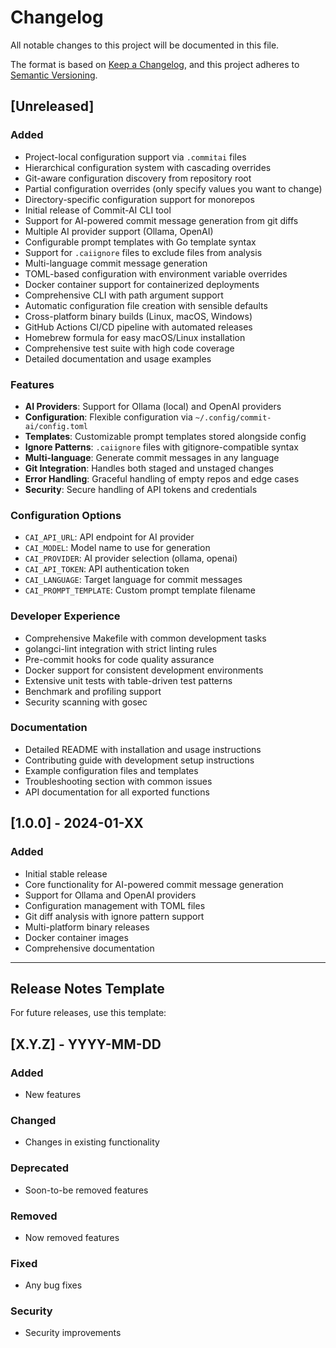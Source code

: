 # Changelog

All notable changes to this project will be documented in this file.

The format is based on [Keep a Changelog](https://keepachangelog.com/en/1.0.0/),
and this project adheres to [Semantic Versioning](https://semver.org/spec/v2.0.0.html).

## [Unreleased]

### Added
- Project-local configuration support via `.commitai` files
- Hierarchical configuration system with cascading overrides
- Git-aware configuration discovery from repository root
- Partial configuration overrides (only specify values you want to change)
- Directory-specific configuration support for monorepos
- Initial release of Commit-AI CLI tool
- Support for AI-powered commit message generation from git diffs
- Multiple AI provider support (Ollama, OpenAI)
- Configurable prompt templates with Go template syntax
- Support for `.caiignore` files to exclude files from analysis
- Multi-language commit message generation
- TOML-based configuration with environment variable overrides
- Docker container support for containerized deployments
- Comprehensive CLI with path argument support
- Automatic configuration file creation with sensible defaults
- Cross-platform binary builds (Linux, macOS, Windows)
- GitHub Actions CI/CD pipeline with automated releases
- Homebrew formula for easy macOS/Linux installation
- Comprehensive test suite with high code coverage
- Detailed documentation and usage examples

### Features
- **AI Providers**: Support for Ollama (local) and OpenAI providers
- **Configuration**: Flexible configuration via `~/.config/commit-ai/config.toml`
- **Templates**: Customizable prompt templates stored alongside config
- **Ignore Patterns**: `.caiignore` files with gitignore-compatible syntax
- **Multi-language**: Generate commit messages in any language
- **Git Integration**: Handles both staged and unstaged changes
- **Error Handling**: Graceful handling of empty repos and edge cases
- **Security**: Secure handling of API tokens and credentials

### Configuration Options
- `CAI_API_URL`: API endpoint for AI provider
- `CAI_MODEL`: Model name to use for generation
- `CAI_PROVIDER`: AI provider selection (ollama, openai)
- `CAI_API_TOKEN`: API authentication token
- `CAI_LANGUAGE`: Target language for commit messages
- `CAI_PROMPT_TEMPLATE`: Custom prompt template filename

### Developer Experience
- Comprehensive Makefile with common development tasks
- golangci-lint integration with strict linting rules
- Pre-commit hooks for code quality assurance
- Docker support for consistent development environments
- Extensive unit tests with table-driven test patterns
- Benchmark and profiling support
- Security scanning with gosec

### Documentation
- Detailed README with installation and usage instructions
- Contributing guide with development setup instructions
- Example configuration files and templates
- Troubleshooting section with common issues
- API documentation for all exported functions

## [1.0.0] - 2024-01-XX

### Added
- Initial stable release
- Core functionality for AI-powered commit message generation
- Support for Ollama and OpenAI providers
- Configuration management with TOML files
- Git diff analysis with ignore pattern support
- Multi-platform binary releases
- Docker container images
- Comprehensive documentation

---

## Release Notes Template

For future releases, use this template:

## [X.Y.Z] - YYYY-MM-DD

### Added
- New features

### Changed
- Changes in existing functionality

### Deprecated
- Soon-to-be removed features

### Removed
- Now removed features

### Fixed
- Any bug fixes

### Security
- Security improvements